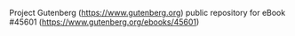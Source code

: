 Project Gutenberg (https://www.gutenberg.org) public repository for eBook #45601 (https://www.gutenberg.org/ebooks/45601)
